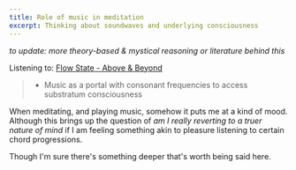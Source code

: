 ```yaml
---
title: Role of music in meditation
excerpt: Thinking about soundwaves and underlying consciousness
---
```


*to update: more theory-based & mystical reasoning or literature behind this*

Listening to: [Flow State - Above & Beyond](https://www.youtube.com/watch?v=CNfmij_Cpq8&list=PL6RLee9oArCD1n4fHdk36MEdVzMeCZeJD)

> - Music as a portal with consonant frequencies to access substratum consciousness 

When meditating, and playing music, somehow it puts me at a kind of mood. Although this brings up the question of *am I really reverting to a truer nature of mind* if I am feeling something akin to pleasure listening to certain chord progressions. 

Though I'm sure there's something deeper that's worth being said here. 


